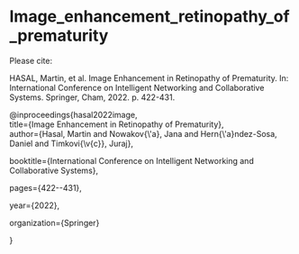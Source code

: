 # Image_enhancement_retinopathy_of_prematurity

Please cite:

HASAL, Martin, et al. Image Enhancement in Retinopathy of Prematurity. In: International Conference on Intelligent Networking and Collaborative Systems. Springer, Cham, 2022. p. 422-431.

<div>@inproceedings{hasal2022image,</div>
  <div>title={Image Enhancement in Retinopathy of Prematurity},</div>
  author={Hasal, Martin and Nowakov{\'a}, Jana and Hern{\'a}ndez-Sosa, Daniel and Timkovi{\v{c}}, Juraj},
  
  booktitle={International Conference on Intelligent Networking and Collaborative Systems},
  
  pages={422--431},
  
  year={2022},
  
  organization={Springer}

}
